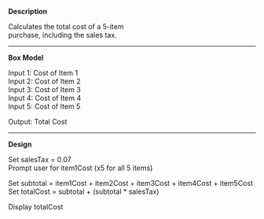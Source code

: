 **Description**

Calculates the total cost of a 5-item  
purchase, including the sales tax.

***********************************

**Box Model**

Input 1: Cost of Item 1  
Input 2: Cost of Item 2  
Input 3: Cost of Item 3  
Input 4: Cost of Item 4  
Input 5: Cost of Item 5  

Output: Total Cost

***********************************

**Design**

Set salesTax = 0.07  
Prompt user for item1Cost (x5 for all 5 items)

Set subtotal = item1Cost + item2Cost + item3Cost + item4Cost + item5Cost  
Set totalCost = subtotal + (subtotal * salesTax)

Display totalCost
